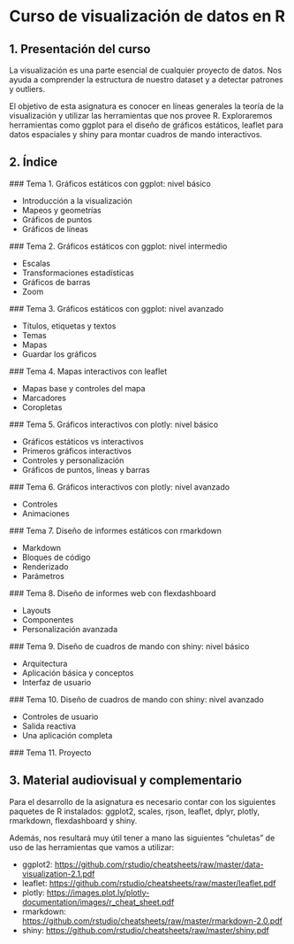 # Curso de visualización de datos en R

## 1. Presentación del curso

La visualización es una parte esencial de cualquier proyecto de datos. Nos ayuda a comprender la estructura de nuestro dataset y a detectar patrones y outliers.

El objetivo de esta asignatura es conocer en líneas generales la teoría de la visualización y utilizar las herramientas que nos provee R. Exploraremos herramientas como ggplot para el diseño de gráficos estáticos, leaflet para datos espaciales y shiny para montar cuadros de mando interactivos.

## 2. Índice

### Tema 1. Gráficos estáticos con ggplot: nivel básico

* Introducción a la visualización
* Mapeos y geometrías
* Gráficos de puntos
* Gráficos de líneas

### Tema 2. Gráficos estáticos con ggplot: nivel intermedio

* Escalas
* Transformaciones estadísticas
* Gráficos de barras
* Zoom

### Tema 3. Gráficos estáticos con ggplot: nivel avanzado

* Títulos, etiquetas y textos
* Temas
* Mapas
* Guardar los gráficos

### Tema 4. Mapas interactivos con leaflet

* Mapas base y controles del mapa
* Marcadores
* Coropletas

### Tema 5. Gráficos interactivos con plotly: nivel básico

* Gráficos estáticos vs interactivos
* Primeros gráficos interactivos
* Controles y personalización
* Gráficos de puntos, líneas y barras

### Tema 6. Gráficos interactivos con plotly: nivel avanzado

* Controles
* Animaciones

### Tema 7. Diseño de informes estáticos con rmarkdown

* Markdown
* Bloques de código
* Renderizado
* Parámetros

### Tema 8. Diseño de informes web con flexdashboard

* Layouts
* Componentes
* Personalización avanzada

### Tema 9. Diseño de cuadros de mando con shiny: nivel básico

* Arquitectura
* Aplicación básica y conceptos
* Interfaz de usuario

### Tema 10. Diseño de cuadros de mando con shiny: nivel avanzado

* Controles de usuario
* Salida reactiva
* Una aplicación completa

### Tema 11. Proyecto

## 3. Material audiovisual y complementario

Para el desarrollo de la asignatura es necesario contar con los siguientes paquetes de R instalados: ggplot2, scales, rjson, leaflet, dplyr, plotly, rmarkdown, flexdashboard y shiny.

Además, nos resultará muy útil tener a mano las siguientes “chuletas” de uso de las herramientas que vamos a utilizar:

* ggplot2: https://github.com/rstudio/cheatsheets/raw/master/data-visualization-2.1.pdf
* leaflet: https://github.com/rstudio/cheatsheets/raw/master/leaflet.pdf
* plotly: https://images.plot.ly/plotly-documentation/images/r_cheat_sheet.pdf
* rmarkdown: https://github.com/rstudio/cheatsheets/raw/master/rmarkdown-2.0.pdf
* shiny: https://github.com/rstudio/cheatsheets/raw/master/shiny.pdf
